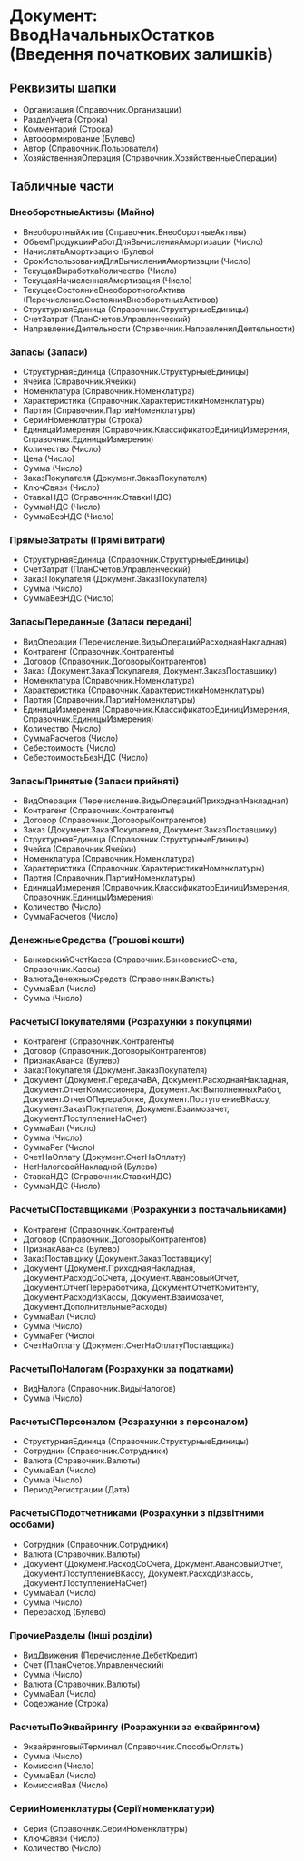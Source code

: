 ﻿# Документ: ВводНачальныхОстатков (Введення початкових залишків)

## Реквизиты шапки

- Организация (Справочник.Организации)
- РазделУчета (Строка)
- Комментарий (Строка)
- Автоформирование (Булево)
- Автор (Справочник.Пользователи)
- ХозяйственнаяОперация (Справочник.ХозяйственныеОперации)

## Табличные части

### ВнеоборотныеАктивы (Майно)

- ВнеоборотныйАктив (Справочник.ВнеоборотныеАктивы)
- ОбъемПродукцииРаботДляВычисленияАмортизации (Число)
- НачислятьАмортизацию (Булево)
- СрокИспользованияДляВычисленияАмортизации (Число)
- ТекущаяВыработкаКоличество (Число)
- ТекущаяНачисленнаяАмортизация (Число)
- ТекущееСостояниеВнеоборотногоАктива (Перечисление.СостоянияВнеоборотныхАктивов)
- СтруктурнаяЕдиница (Справочник.СтруктурныеЕдиницы)
- СчетЗатрат (ПланСчетов.Управленческий)
- НаправлениеДеятельности (Справочник.НаправленияДеятельности)

### Запасы (Запаси)

- СтруктурнаяЕдиница (Справочник.СтруктурныеЕдиницы)
- Ячейка (Справочник.Ячейки)
- Номенклатура (Справочник.Номенклатура)
- Характеристика (Справочник.ХарактеристикиНоменклатуры)
- Партия (Справочник.ПартииНоменклатуры)
- СерииНоменклатуры (Строка)
- ЕдиницаИзмерения (Справочник.КлассификаторЕдиницИзмерения, Справочник.ЕдиницыИзмерения)
- Количество (Число)
- Цена (Число)
- Сумма (Число)
- ЗаказПокупателя (Документ.ЗаказПокупателя)
- КлючСвязи (Число)
- СтавкаНДС (Справочник.СтавкиНДС)
- СуммаНДС (Число)
- СуммаБезНДС (Число)

### ПрямыеЗатраты (Прямі витрати)

- СтруктурнаяЕдиница (Справочник.СтруктурныеЕдиницы)
- СчетЗатрат (ПланСчетов.Управленческий)
- ЗаказПокупателя (Документ.ЗаказПокупателя)
- Сумма (Число)
- СуммаБезНДС (Число)

### ЗапасыПереданные (Запаси передані)

- ВидОперации (Перечисление.ВидыОперацийРасходнаяНакладная)
- Контрагент (Справочник.Контрагенты)
- Договор (Справочник.ДоговорыКонтрагентов)
- Заказ (Документ.ЗаказПокупателя, Документ.ЗаказПоставщику)
- Номенклатура (Справочник.Номенклатура)
- Характеристика (Справочник.ХарактеристикиНоменклатуры)
- Партия (Справочник.ПартииНоменклатуры)
- ЕдиницаИзмерения (Справочник.КлассификаторЕдиницИзмерения, Справочник.ЕдиницыИзмерения)
- Количество (Число)
- СуммаРасчетов (Число)
- Себестоимость (Число)
- СебестоимостьБезНДС (Число)

### ЗапасыПринятые (Запаси прийняті)

- ВидОперации (Перечисление.ВидыОперацийПриходнаяНакладная)
- Контрагент (Справочник.Контрагенты)
- Договор (Справочник.ДоговорыКонтрагентов)
- Заказ (Документ.ЗаказПокупателя, Документ.ЗаказПоставщику)
- СтруктурнаяЕдиница (Справочник.СтруктурныеЕдиницы)
- Ячейка (Справочник.Ячейки)
- Номенклатура (Справочник.Номенклатура)
- Характеристика (Справочник.ХарактеристикиНоменклатуры)
- Партия (Справочник.ПартииНоменклатуры)
- ЕдиницаИзмерения (Справочник.КлассификаторЕдиницИзмерения, Справочник.ЕдиницыИзмерения)
- Количество (Число)
- СуммаРасчетов (Число)

### ДенежныеСредства (Грошові кошти)

- БанковскийСчетКасса (Справочник.БанковскиеСчета, Справочник.Кассы)
- ВалютаДенежныхСредств (Справочник.Валюты)
- СуммаВал (Число)
- Сумма (Число)

### РасчетыСПокупателями (Розрахунки з покупцями)

- Контрагент (Справочник.Контрагенты)
- Договор (Справочник.ДоговорыКонтрагентов)
- ПризнакАванса (Булево)
- ЗаказПокупателя (Документ.ЗаказПокупателя)
- Документ (Документ.ПередачаВА, Документ.РасходнаяНакладная, Документ.ОтчетКомиссионера, Документ.АктВыполненныхРабот, Документ.ОтчетОПереработке, Документ.ПоступлениеВКассу, Документ.ЗаказПокупателя, Документ.Взаимозачет, Документ.ПоступлениеНаСчет)
- СуммаВал (Число)
- Сумма (Число)
- СуммаРег (Число)
- СчетНаОплату (Документ.СчетНаОплату)
- НетНалоговойНакладной (Булево)
- СтавкаНДС (Справочник.СтавкиНДС)
- СуммаНДС (Число)

### РасчетыСПоставщиками (Розрахунки з постачальниками)

- Контрагент (Справочник.Контрагенты)
- Договор (Справочник.ДоговорыКонтрагентов)
- ПризнакАванса (Булево)
- ЗаказПоставщику (Документ.ЗаказПоставщику)
- Документ (Документ.ПриходнаяНакладная, Документ.РасходСоСчета, Документ.АвансовыйОтчет, Документ.ОтчетПереработчика, Документ.ОтчетКомитенту, Документ.РасходИзКассы, Документ.Взаимозачет, Документ.ДополнительныеРасходы)
- СуммаВал (Число)
- Сумма (Число)
- СуммаРег (Число)
- СчетНаОплату (Документ.СчетНаОплатуПоставщика)

### РасчетыПоНалогам (Розрахунки за податками)

- ВидНалога (Справочник.ВидыНалогов)
- Сумма (Число)

### РасчетыСПерсоналом (Розрахунки з персоналом)

- СтруктурнаяЕдиница (Справочник.СтруктурныеЕдиницы)
- Сотрудник (Справочник.Сотрудники)
- Валюта (Справочник.Валюты)
- СуммаВал (Число)
- Сумма (Число)
- ПериодРегистрации (Дата)

### РасчетыСПодотчетниками (Розрахунки з підзвітними особами)

- Сотрудник (Справочник.Сотрудники)
- Валюта (Справочник.Валюты)
- Документ (Документ.РасходСоСчета, Документ.АвансовыйОтчет, Документ.ПоступлениеВКассу, Документ.РасходИзКассы, Документ.ПоступлениеНаСчет)
- СуммаВал (Число)
- Сумма (Число)
- Перерасход (Булево)

### ПрочиеРазделы (Інші розділи)

- ВидДвижения (Перечисление.ДебетКредит)
- Счет (ПланСчетов.Управленческий)
- Сумма (Число)
- Валюта (Справочник.Валюты)
- СуммаВал (Число)
- Содержание (Строка)

### РасчетыПоЭквайрингу (Розрахунки за еквайрингом)

- ЭквайринговыйТерминал (Справочник.СпособыОплаты)
- Сумма (Число)
- Комиссия (Число)
- СуммаВал (Число)
- КомиссияВал (Число)

### СерииНоменклатуры (Серії номенклатури)

- Серия (Справочник.СерииНоменклатуры)
- КлючСвязи (Число)
- Количество (Число)


